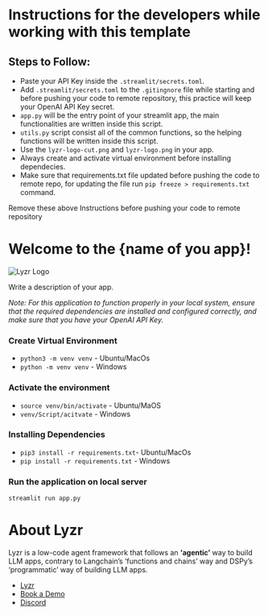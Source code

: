 # Instructions for the developers while working with this template

## Steps to Follow:

- Paste your API Key inside the `.streamlit/secrets.toml`.
- Add `.streamlit/secrets.toml` to the `.gitingnore` file while starting and before pushing your code to remote repository, this practice will keep your OpenAI API Key secret.
- `app.py` will be the entry point of your streamlit app, the main functionalities are written inside this script.
- `utils.py` script consist all of the common functions, so the helping functions will be written inside this script.
- Use the `lyzr-logo-cut.png` and `lyzr-logo.png` in your app.
- Always create and activate virtual environment before installing dependecies.
- Make sure that requirements.txt file updated before pushing the code to remote repo, for updating the file run `pip freeze > requirements.txt` command.

Remove these above Instructions before pushing your code to remote repository

# Welcome to the {name of you app}!

![Lyzr Logo](lyzr-logo.png)

Write a description of your app.

*Note: For this application to function properly in your local system, ensure that the required dependencies are installed and configured correctly, and make sure that you have your OpenAI API Key.*

### Create Virtual Environment 
- `python3 -m venv venv` - Ubuntu/MacOs
- `python -m venv venv` - Windows

### Activate the environment
- `source venv/bin/activate`  - Ubuntu/MaOS
- `venv/Script/acitvate` - Windows

### Installing Dependencies
- `pip3 install -r requirements.txt`- Ubuntu/MacOs
- `pip install -r requirements.txt` - Windows


### Run the application on local server
`streamlit run app.py`

# About Lyzr
Lyzr is a low-code agent framework that follows an **‘agentic’** way to build LLM apps, contrary to Langchain’s ‘functions and chains’ way and DSPy’s ‘programmatic’ way of building LLM apps. 

- [Lyzr](https://www.lyzr.ai/)
- [Book a Demo](https://www.lyzr.ai/book-demo/)
- [Discord](https://discord.gg/nm7zSyEFA2)